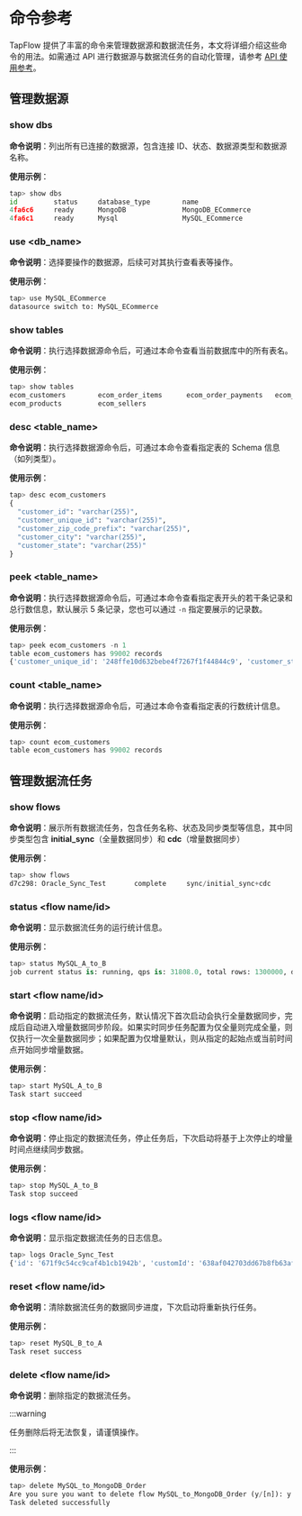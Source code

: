 # 命令参考

TapFlow 提供了丰富的命令来管理数据源和数据流任务，本文将详细介绍这些命令的用法。如需通过 API 进行数据源与数据流任务的自动化管理，请参考 [API 使用参考](api-reference/README.md)。

## 管理数据源

### show dbs

**命令说明**：列出所有已连接的数据源，包含连接 ID、状态、数据源类型和数据源名称。

**使用示例**：

```python
tap> show dbs
id         status     database_type        name                                      
4fa6c6     ready      MongoDB              MongoDB_ECommerce                       
4fa6c1     ready      Mysql                MySQL_ECommerce  
```

### use <db_name>

**命令说明**：选择要操作的数据源，后续可对其执行查看表等操作。

**使用示例**：

```python
tap> use MySQL_ECommerce
datasource switch to: MySQL_ECommerce
```

### show tables

**命令说明**：执行选择数据源命令后，可通过本命令查看当前数据库中的所有表名。

**使用示例**：

```python
tap> show tables
ecom_customers        ecom_order_items      ecom_order_payments   ecom_orders           ecom_product_category 
ecom_products         ecom_sellers   
```

### desc <table_name>

**命令说明**：执行选择数据源命令后，可通过本命令查看指定表的 Schema 信息（如列类型）。

**使用示例**：

```python
tap> desc ecom_customers
{
  "customer_id": "varchar(255)",
  "customer_unique_id": "varchar(255)",
  "customer_zip_code_prefix": "varchar(255)",
  "customer_city": "varchar(255)",
  "customer_state": "varchar(255)"
}
```

### peek <table_name>

**命令说明**：执行选择数据源命令后，可通过本命令查看指定表开头的若干条记录和总行数信息，默认展示 5 条记录，您也可以通过 `-n` 指定要展示的记录数。

**使用示例**：

```python
tap> peek ecom_customers -n 1
table ecom_customers has 99002 records                                                                                                         
{'customer_unique_id': '248ffe10d632bebe4f7267f1f44844c9', 'customer_state': 'SP', 'customer_id': '00012a2ce6f8dcda20d059ce98491703', 'customer_zip_code_prefix': '06273', 'customer_city': 'CITY_osasco'}
```



### count  <table_name>

**命令说明**：执行选择数据源命令后，可通过本命令查看指定表的行数统计信息。

**使用示例**：

```python
tap> count ecom_customers
table ecom_customers has 99002 records  
```



## 管理数据流任务
### show flows

**命令说明**：展示所有数据流任务，包含任务名称、状态及同步类型等信息，其中同步类型包含 **initial_sync**（全量数据同步）和 **cdc**（增量数据同步）

**使用示例**：

```python
tap> show flows
d7c298: Oracle_Sync_Test       complete     sync/initial_sync+cdc
```



### **status <flow name/id>**

**命令说明**：显示数据流任务的运行统计信息。

**使用示例**：

```python
tap> status MySQL_A_to_B
job current status is: running, qps is: 31808.0, total rows: 1300000, delay is: 706ms
```



### <span id="start">start</span> <flow name/id>

**命令说明**：启动指定的数据流任务，默认情况下首次启动会执行全量数据同步，完成后自动进入增量数据同步阶段。如果实时同步任务配置为仅全量则完成全量，则仅执行一次全量数据同步；如果配置为仅增量默认，则从指定的起始点或当前时间点开始同步增量数据。

**使用示例**：

```python
tap> start MySQL_A_to_B
Task start succeed 
```



### stop <flow name/id>

**命令说明**：停止指定的数据流任务，停止任务后，下次启动将基于上次停止的增量时间点继续同步数据。

**使用示例**：

```python
tap> stop MySQL_A_to_B
Task stop succeed 
```



### **logs <flow name/id>**

**命令说明**：显示指定数据流任务的日志信息。

```python
tap> logs Oracle_Sync_Test
{'id': '671f9c54cc9caf4b1cb1942b', 'customId': '638af042703dd67b8fb63af8', 'level': 'INFO', 'timestamp': 1730124884471, 'date': '2024-10-28T14:14:43.568+00:00', 'taskId': '668f197a37800f4b2a167806', 'taskRecordId': '671f9bee548ec6691e89681c', 'taskName': 'MySQL_A_to_B', 'nodeId': '4eb098ee-19f8-4e63-a7bf-9d7e726c62ea', 'nodeName': 'Region_A', 'message': 'Node Region_A[4eb098ee-19f8-4e63-a7bf-9d7e726c62ea] start preload schema,table counts: 1', 'logTags': [], 'data': [], 'user_id': '638af042c162f518b1b9bdf4'}
```



### reset  <flow name/id>

**命令说明**：清除数据流任务的数据同步进度，下次启动将重新执行任务。

**使用示例**：

```python
tap> reset MySQL_B_to_A
Task reset success 
```



### delete <flow name/id>

**命令说明**：删除指定的数据流任务。

:::warning

任务删除后将无法恢复，请谨慎操作。

:::

**使用示例**：

```python
tap> delete MySQL_to_MongoDB_Order
Are you sure you want to delete flow MySQL_to_MongoDB_Order (y/[n]): y
Task deleted successfully            
```
